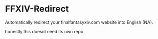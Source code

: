 # FFXIV-Redirect

Automatically redirect your finalfantasyxiv.com website into English (NA).

honestly this doesnt need its own repo

